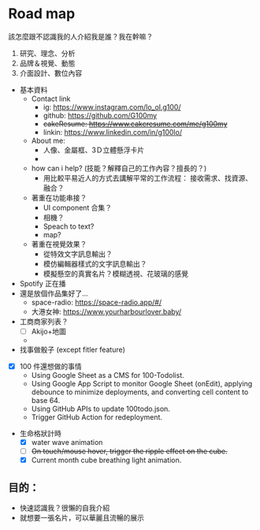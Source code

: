 # Road map

該怎麼跟不認識我的人介紹我是誰？我在幹嘛？

1. 研究、理念、分析
1. 品牌＆視覺、動態
1. 介面設計、數位內容

- 基本資料
  - Contact link
    - ig: https://www.instagram.com/lo_ol.g100/
    - github: https://github.com/G100my
    - ~~cakeResume: https://www.cakeresume.com/me/g100my~~
    - linkin: https://www.linkedin.com/in/g100lo/
  - About me:
    - 人像、金屬框、3Ｄ立體懸浮卡片
    -
  - how can i help? (技能？解釋自己的工作內容？擅長的？)
    - 用比較平易近人的方式去講解平常的工作流程： 接收需求、找資源、融合？
  - 著重在功能串接？
    - UI component 合集？
    - 相機？
    - Speach to text?
    - map?
  - 著重在視覺效果？
    - 從特效文字訊息輸出？
    - 模仿編輯器樣式的文字訊息輸出？
    - 模擬懸空的真實名片？模糊透視、花玻璃的感覺
- Spotify 正在播
- 還是放個作品集好了...
  - space-radio: https://space-radio.app/#/
  - 大港女神: https://www.yourharbourlover.baby/
- 工商商家列表？
  - [ ] Akijo+地圖
  -
- 找事做骰子 (except fitler feature)
- [x] 100 件還想做的事情
  - Using Google Sheet as a CMS for 100-Todolist.
  - Using Google App Script to monitor Google Sheet (onEdit), applying debounce to minimize deployments, and converting cell content to base 64.
  - Using GitHub APIs to update 100todo.json.
  - Trigger GitHub Action for redeployment.
- 生命格狀計時
  - [x] water wave animation
  - [ ] ~~On touch/mouse hover, trigger the ripple effect on the cube.~~
  - [x] Current month cube breathing light animation.

## 目的：

- 快速認識我？很懶的自我介紹
- 就想要一張名片，可以華麗且流暢的展示

